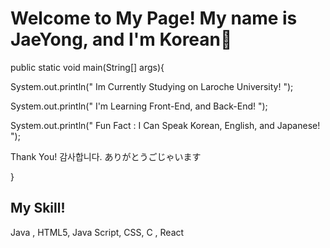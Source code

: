 <h1> Welcome to My Page! My name is JaeYong, and I'm Korean👋 </h1>
public static void main(String[] args){

System.out.println(" Im Currently Studying on Laroche University! ");

System.out.println(" I'm Learning Front-End, and Back-End! ");

System.out.println(" Fun Fact : I Can Speak Korean, English, and Japanese! ");

Thank You! 감사합니다. ありがとうごじゃいます

}
<h2> My Skill! </h2>
Java , HTML5, Java Script, CSS, C , React


